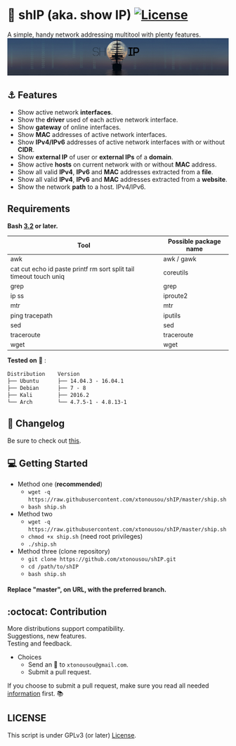 # :ship: shIP (aka. show IP) [![License](https://img.shields.io/badge/License-GPL%20v3%2B-blue.svg?style=flat-square)](LICENSE.md)
A simple, handy network addressing multitool with plenty features.
![alt text](imgs/head.png "SAIL!")

## :anchor: Features

* Show active network **interfaces**.
* Show the **driver** used of each active network interface.
* Show **gateway** of online interfaces.
* Show **MAC** addresses of active network interfaces.
* Show **IPv4/IPv6** addresses of active network interfaces with or without **CIDR**.
* Show **external IP** of user or **external IPs** of a **domain**.
* Show active **hosts** on current network with or without **MAC** address.
* Show all valid **IPv4**, **IPv6** and **MAC** addresses extracted from a **file**.
* Show all valid **IPv4**, **IPv6** and **MAC** addresses extracted from a **website**.
* Show the network **path** to a host. IPv4/IPv6.

## Requirements
**Bash [3.2](http://www.tldp.org/LDP/abs/html/bashver3.html#AEN20987 "View changelog.") or later.**

| Tool                                                               | Possible package name |
| ------------------------------------------------------------------ | --------------------- |
| awk                                                                | awk / gawk            |
| cat cut echo id paste printf rm sort split tail timeout touch uniq | coreutils             |
| grep                                                               | grep                  |
| ip ss                                                              | iproute2              |
| mtr                                                                | mtr                   |
| ping tracepath                                                     | iputils               |
| sed                                                                | sed                   |
| traceroute                                                         | traceroute            |
| wget                                                               | wget                  |

**Tested on** :penguin: :

    Distribution    Version
    ├── Ubuntu      ├── 14.04.3 - 16.04.1
    ├── Debian      ├── 7 - 8
    ├── Kali        ├── 2016.2
    └── Arch        └── 4.7.5-1 - 4.8.13-1

## :scroll: Changelog

Be sure to check out [this](https://github.com/xtonousou/shIP/blob/master/CHANGELOG.md).

## :computer: Getting Started

* Method one (**recommended**)
  * `wget -q https://raw.githubusercontent.com/xtonousou/shIP/master/ship.sh`
  * `bash ship.sh`
* Method two
  * `wget -q https://raw.githubusercontent.com/xtonousou/shIP/master/ship.sh`
  * `chmod +x ship.sh` (need root privileges)
  * `./ship.sh`
* Method three (clone repository)
  * `git clone https://github.com/xtonousou/shIP.git`
  * `cd /path/to/shIP`
  * `bash ship.sh`

#### Replace "master", on URL, with the preferred branch.

## :octocat: Contribution

More distributions support compatibility.<br/>
Suggestions, new features.<br/>
Testing and feedback.<br/>

* Choices
  * Send an :e-mail: to `xtonousou@gmail.com`.
  * Submit a pull request.

If you choose to submit a pull request, make sure you read all needed [information](.github/PULL_REQUEST_TEMPLATE.md) first. :books:

## LICENSE
This script is under GPLv3 (or later) [License](LICENSE.md).
